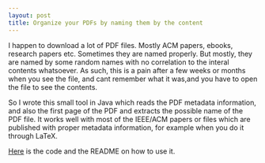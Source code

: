 ```yaml
---
layout: post
title: Organize your PDFs by naming them by the content
---
```


I happen to download a lot of PDF files. Mostly ACM papers, ebooks, research papers etc. Sometimes they are named properly. But
mostly, they are named by some random names with no correlation to the interal contents whatsoever. As such, this is a pain
after a few weeks or months when you see the file, and cant remember what it was,and you have to open the file to see the contents.

So I wrote this small tool in Java which reads the PDF metadata information, and also the first page of the PDF and extracts the
possible name of the PDF file. It works well with most of the IEEE/ACM papers or files which are published with proper metadata
information, for example when you do it through LaTeX.

[Here](https://github.com/gagan405/pdf_renamer) is the code and the README on how to use it.
 
 
